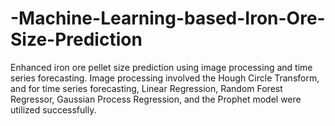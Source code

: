 # -Machine-Learning-based-Iron-Ore-Size-Prediction
Enhanced iron ore pellet size prediction using image processing and time series forecasting. Image processing involved the Hough Circle Transform, and for time series forecasting, Linear Regression, Random Forest Regressor, Gaussian Process Regression, and the Prophet model were utilized successfully.
